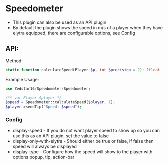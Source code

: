 # Speedometer

- This plugin can also be used as an API plugin
- By default the plugin shows the speed in m/s of a player when they have elytra equipped, there are configurable options, see Config

## API:
Method:
```php
static function calculateSpeed(Player $p, int $precision = 2): ?float
```
Example Usage:
```php
use Zedstar16/Speedometer/Speedometer;

/** var Player $player */
$speed = Speedometer::calculateSpeed($player, 1);
$player->sendTip("Speed: $speed");
```

### Config
- display-speed - If you do not want player speed to show up so you can use this as an API plugin, set the value to false
- display-only-with-elytra - Should either be true or false, if false then speed will always be displayed
- display-type - Configure how the speed will show to the player with options popup, tip, action-bar
